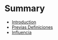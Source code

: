 # Summary

* [Introduction](README.md)
* [Previas Definiciones](chapter1.md)
* [Influencia](influencia.md)

